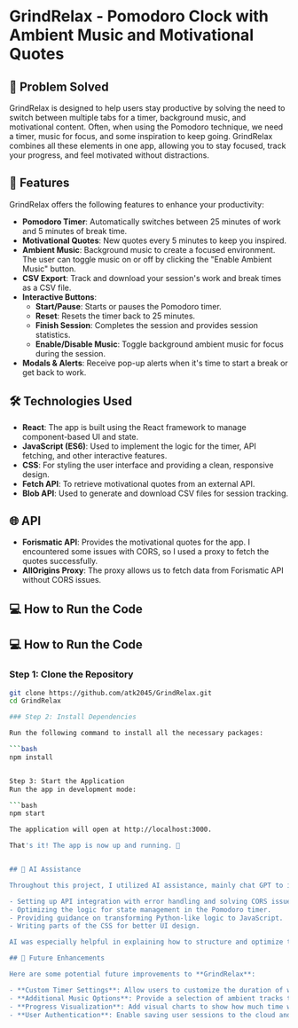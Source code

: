 # GrindRelax - Pomodoro Clock with Ambient Music and Motivational Quotes

## 🎯 Problem Solved

GrindRelax is designed to help users stay productive by solving the need to switch between multiple tabs for a timer, background music, and motivational content. Often, when using the Pomodoro technique, we need a timer, music for focus, and some inspiration to keep going. GrindRelax combines all these elements in one app, allowing you to stay focused, track your progress, and feel motivated without distractions.


## 🔧 Features

GrindRelax offers the following features to enhance your productivity:

- **Pomodoro Timer**: Automatically switches between 25 minutes of work and 5 minutes of break time.
- **Motivational Quotes**: New quotes every 5 minutes to keep you inspired.
- **Ambient Music**: Background music to create a focused environment. The user can toggle music on or off by clicking the "Enable Ambient Music" button. 
- **CSV Export**: Track and download your session's work and break times as a CSV file.
- **Interactive Buttons**: 
  - **Start/Pause**: Starts or pauses the Pomodoro timer.
  - **Reset**: Resets the timer back to 25 minutes.
  - **Finish Session**: Completes the session and provides session statistics.
  - **Enable/Disable Music**: Toggle background ambient music for focus during the session.
- **Modals & Alerts**: Receive pop-up alerts when it's time to start a break or get back to work.

## 🛠️ Technologies Used

- **React**: The app is built using the React framework to manage component-based UI and state.
- **JavaScript (ES6)**: Used to implement the logic for the timer, API fetching, and other interactive features.
- **CSS**: For styling the user interface and providing a clean, responsive design.
- **Fetch API**: To retrieve motivational quotes from an external API.
- **Blob API**: Used to generate and download CSV files for session tracking.

## 🌐 API

- **Forismatic API**: Provides the motivational quotes for the app. I encountered some issues with CORS, so I used a proxy to fetch the quotes successfully.
- **AllOrigins Proxy**: The proxy allows us to fetch data from Forismatic API without CORS issues.

## 💻 How to Run the Code

## 💻 How to Run the Code

### Step 1: Clone the Repository

```bash
git clone https://github.com/atk2045/GrindRelax.git
cd GrindRelax

### Step 2: Install Dependencies

Run the following command to install all the necessary packages:

```bash
npm install


Step 3: Start the Application
Run the app in development mode:

```bash
npm start

The application will open at http://localhost:3000.

That's it! The app is now up and running. 🎉


## 🧠 AI Assistance

Throughout this project, I utilized AI assistance, mainly chat GPT to improve my understanding of React and JavaScript since I am better in python programming. Specifically, I used AI to help me with:

- Setting up API integration with error handling and solving CORS issues.
- Optimizing the logic for state management in the Pomodoro timer.
- Providing guidance on transforming Python-like logic to JavaScript.
- Writing parts of the CSS for better UI design.

AI was especially helpful in explaining how to structure and optimize the code, allowing me to overcome challenges such as API errors and user design which I needed the help of AI in.

## 🚀 Future Enhancements

Here are some potential future improvements to **GrindRelax**:

- **Custom Timer Settings**: Allow users to customize the duration of work and break sessions.
- **Additional Music Options**: Provide a selection of ambient tracks to choose from.
- **Progress Visualization**: Add visual charts to show how much time was spent on study vs. breaks over multiple sessions.
- **User Authentication**: Enable saving user sessions to the cloud and logging into accounts for long-term tracking.





